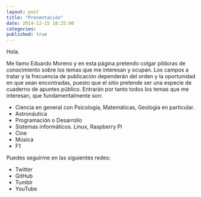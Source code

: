 ```yaml
---
layout: post
title: "Presentación"
date: 2014-12-15 18:25:00
categories: 
published: true
---
```


Hola.

Me llamo Eduardo Moreno y en esta página pretendo colgar píldoras de conocimiento sobre los temas que me interesan y ocupan. Los campos a tratar y la frecuencia de publicación dependerán del orden y la oportunidad en que sean encontradas, puesto que el sitio pretende ser una especie de cuaderno de apuntes público. Entrarán por tanto todos los temas que me interesan, que fundamentalmente son:

* Ciencia en general con Psicología, Matemáticas, Geología en particular.
* Astronáutica
* Programación o Desarrollo
* Sistemas informáticos. Linux, Raspberry Pi
* Cine
* Música
* F1

Puedes seguirme en las siguientes redes:

* Twitter
* GitHub
* Tumblr
* YouTube